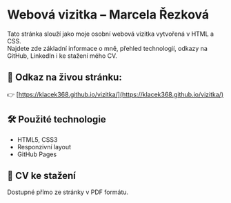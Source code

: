 # Webová vizitka – Marcela Řezková

Tato stránka slouží jako moje osobní webová vizitka vytvořená v HTML a CSS.  
Najdete zde základní informace o mně, přehled technologií, odkazy na GitHub, LinkedIn i ke stažení mého CV.

## 🔗 Odkaz na živou stránku:
👉 [https://klacek368.github.io/vizitka/](https://klacek368.github.io/vizitka/)

## 🛠 Použité technologie
- HTML5, CSS3
- Responzivní layout
- GitHub Pages

## 📄 CV ke stažení
Dostupné přímo ze stránky v PDF formátu.
